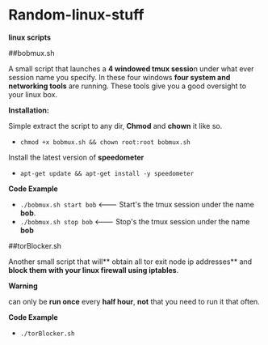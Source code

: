 # Random-linux-stuff
**linux scripts**


##bobmux.sh

A small script that launches a **4 windowed tmux sessio**n under what ever session name you specify.
In these four windows **four system and networking tools** are running. These tools give you a good oversight to your linux box. 

**Installation:**

Simple extract the script to any dir, **Chmod** and **chown** it like so.

 * ```chmod +x bobmux.sh && chown root:root bobmux.sh```
 
Install the latest version of **speedometer** 

 * ```apt-get update && apt-get install -y speedometer```
 
**Code Example**

 * ```./bobmux.sh start bob```     <--- Start's the tmux session under the name **bob**.
 * ```./bobmux.sh stop bob```       <--- Stop's the tmux session under the name **bob**
 
 
##torBlocker.sh

Another small script that will** obtain all tor exit node ip addresses** and **block them with your linux firewall using iptables**.

**Warning**

can only be **run once** every **half hour**, **not** that you need to run it that often.

**Code Example**

 * ```./torBlocker.sh```
 
